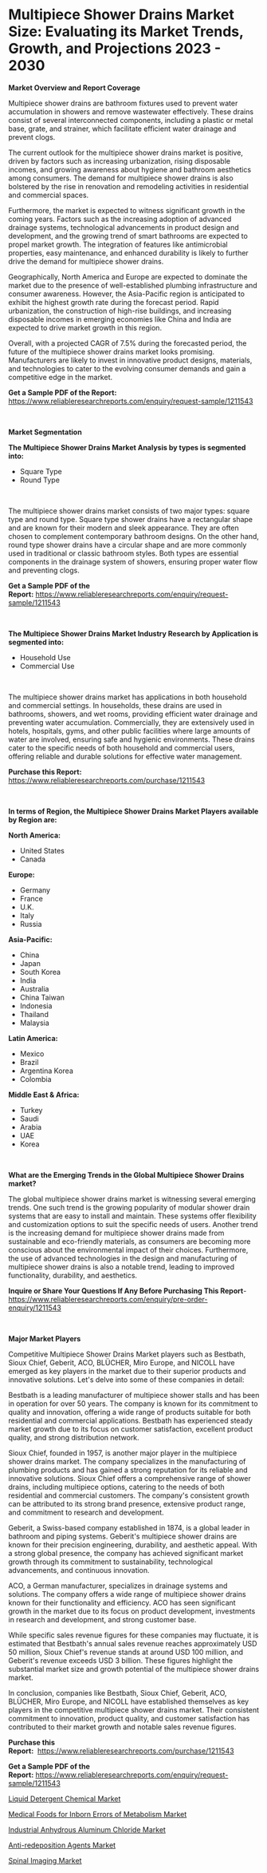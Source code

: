 <p><h1>Multipiece Shower Drains Market Size: Evaluating its Market Trends, Growth, and Projections 2023 - 2030</h1></p><p><strong>Market Overview and Report Coverage</strong></p>
<p><p>Multipiece shower drains are bathroom fixtures used to prevent water accumulation in showers and remove wastewater effectively. These drains consist of several interconnected components, including a plastic or metal base, grate, and strainer, which facilitate efficient water drainage and prevent clogs.</p><p>The current outlook for the multipiece shower drains market is positive, driven by factors such as increasing urbanization, rising disposable incomes, and growing awareness about hygiene and bathroom aesthetics among consumers. The demand for multipiece shower drains is also bolstered by the rise in renovation and remodeling activities in residential and commercial spaces.</p><p>Furthermore, the market is expected to witness significant growth in the coming years. Factors such as the increasing adoption of advanced drainage systems, technological advancements in product design and development, and the growing trend of smart bathrooms are expected to propel market growth. The integration of features like antimicrobial properties, easy maintenance, and enhanced durability is likely to further drive the demand for multipiece shower drains.</p><p>Geographically, North America and Europe are expected to dominate the market due to the presence of well-established plumbing infrastructure and consumer awareness. However, the Asia-Pacific region is anticipated to exhibit the highest growth rate during the forecast period. Rapid urbanization, the construction of high-rise buildings, and increasing disposable incomes in emerging economies like China and India are expected to drive market growth in this region.</p><p>Overall, with a projected CAGR of 7.5% during the forecasted period, the future of the multipiece shower drains market looks promising. Manufacturers are likely to invest in innovative product designs, materials, and technologies to cater to the evolving consumer demands and gain a competitive edge in the market.</p></p>
<p><strong>Get a Sample PDF of the Report:</strong> <a href="https://www.reliableresearchreports.com/enquiry/request-sample/1211543">https://www.reliableresearchreports.com/enquiry/request-sample/1211543</a></p>
<p>&nbsp;</p>
<p><strong>Market Segmentation</strong></p>
<p><strong>The Multipiece Shower Drains Market Analysis by types is segmented into:</strong></p>
<p><ul><li>Square Type</li><li>Round Type</li></ul></p>
<p>&nbsp;</p>
<p><p>The multipiece shower drains market consists of two major types: square type and round type. Square type shower drains have a rectangular shape and are known for their modern and sleek appearance. They are often chosen to complement contemporary bathroom designs. On the other hand, round type shower drains have a circular shape and are more commonly used in traditional or classic bathroom styles. Both types are essential components in the drainage system of showers, ensuring proper water flow and preventing clogs.</p></p>
<p><strong>Get a Sample PDF of the Report:</strong>&nbsp;<a href="https://www.reliableresearchreports.com/enquiry/request-sample/1211543">https://www.reliableresearchreports.com/enquiry/request-sample/1211543</a></p>
<p>&nbsp;</p>
<p><strong>The Multipiece Shower Drains Market Industry Research by Application is segmented into:</strong></p>
<p><ul><li>Household Use</li><li>Commercial Use</li></ul></p>
<p>&nbsp;</p>
<p><p>The multipiece shower drains market has applications in both household and commercial settings. In households, these drains are used in bathrooms, showers, and wet rooms, providing efficient water drainage and preventing water accumulation. Commercially, they are extensively used in hotels, hospitals, gyms, and other public facilities where large amounts of water are involved, ensuring safe and hygienic environments. These drains cater to the specific needs of both household and commercial users, offering reliable and durable solutions for effective water management.</p></p>
<p><strong>Purchase this Report:</strong>&nbsp; <a href="https://www.reliableresearchreports.com/purchase/1211543">https://www.reliableresearchreports.com/purchase/1211543</a></p>
<p>&nbsp;</p>
<p><strong>In terms of Region, the Multipiece Shower Drains Market Players available by Region are:</strong></p>
<p>
    <p> <strong> North America: </strong>
        <ul>
            <li>United States</li>
            <li>Canada</li>
        </ul>
        </p> 
    <p> <strong> Europe: </strong>
        <ul>
            <li>Germany</li>
            <li>France</li>
            <li>U.K.</li>
            <li>Italy</li>
            <li>Russia</li>
        </ul>
        </p> 
    <p> <strong> Asia-Pacific: </strong>
        <ul>
            <li>China</li>
            <li>Japan</li>
            <li>South Korea</li>
            <li>India</li>
            <li>Australia</li>
            <li>China Taiwan</li>
            <li>Indonesia</li>
            <li>Thailand</li>
            <li>Malaysia</li>
        </ul>
        </p> 
    <p> <strong> Latin America: </strong>
        <ul>
            <li>Mexico</li>
            <li>Brazil</li>
            <li>Argentina Korea</li>
            <li>Colombia</li>
        </ul>
        </p> 
    <p> <strong> Middle East & Africa: </strong>
        <ul>
            <li>Turkey</li>
            <li>Saudi</li>
            <li>Arabia</li>
            <li>UAE</li>
            <li>Korea</li>
        </ul>
    </p>
    </p>
<p>&nbsp;</p>
<p><strong>What are the Emerging Trends in the Global Multipiece Shower Drains market?</strong></p>
<p><p>The global multipiece shower drains market is witnessing several emerging trends. One such trend is the growing popularity of modular shower drain systems that are easy to install and maintain. These systems offer flexibility and customization options to suit the specific needs of users. Another trend is the increasing demand for multipiece shower drains made from sustainable and eco-friendly materials, as consumers are becoming more conscious about the environmental impact of their choices. Furthermore, the use of advanced technologies in the design and manufacturing of multipiece shower drains is also a notable trend, leading to improved functionality, durability, and aesthetics.</p></p>
<p><strong>Inquire or Share Your Questions If Any Before Purchasing This Report</strong>- <a href="https://www.reliableresearchreports.com/enquiry/pre-order-enquiry/1211543">https://www.reliableresearchreports.com/enquiry/pre-order-enquiry/1211543</a></p>
<p>&nbsp;</p>
<p><strong>Major Market Players</strong></p>
<p><p>Competitive Multipiece Shower Drains Market players such as Bestbath, Sioux Chief, Geberit, ACO, BLÜCHER, Miro Europe, and NICOLL have emerged as key players in the market due to their superior products and innovative solutions. Let's delve into some of these companies in detail:</p><p>Bestbath is a leading manufacturer of multipiece shower stalls and has been in operation for over 50 years. The company is known for its commitment to quality and innovation, offering a wide range of products suitable for both residential and commercial applications. Bestbath has experienced steady market growth due to its focus on customer satisfaction, excellent product quality, and strong distribution network.</p><p>Sioux Chief, founded in 1957, is another major player in the multipiece shower drains market. The company specializes in the manufacturing of plumbing products and has gained a strong reputation for its reliable and innovative solutions. Sioux Chief offers a comprehensive range of shower drains, including multipiece options, catering to the needs of both residential and commercial customers. The company's consistent growth can be attributed to its strong brand presence, extensive product range, and commitment to research and development.</p><p>Geberit, a Swiss-based company established in 1874, is a global leader in bathroom and piping systems. Geberit's multipiece shower drains are known for their precision engineering, durability, and aesthetic appeal. With a strong global presence, the company has achieved significant market growth through its commitment to sustainability, technological advancements, and continuous innovation.</p><p>ACO, a German manufacturer, specializes in drainage systems and solutions. The company offers a wide range of multipiece shower drains known for their functionality and efficiency. ACO has seen significant growth in the market due to its focus on product development, investments in research and development, and strong customer base.</p><p>While specific sales revenue figures for these companies may fluctuate, it is estimated that Bestbath's annual sales revenue reaches approximately USD 50 million, Sioux Chief's revenue stands at around USD 100 million, and Geberit's revenue exceeds USD 3 billion. These figures highlight the substantial market size and growth potential of the multipiece shower drains market.</p><p>In conclusion, companies like Bestbath, Sioux Chief, Geberit, ACO, BLÜCHER, Miro Europe, and NICOLL have established themselves as key players in the competitive multipiece shower drains market. Their consistent commitment to innovation, product quality, and customer satisfaction has contributed to their market growth and notable sales revenue figures.</p></p>
<p><strong>Purchase this Report:</strong>&nbsp;&nbsp;<a href="https://www.reliableresearchreports.com/purchase/1211543">https://www.reliableresearchreports.com/purchase/1211543</a></p>
<p></p>
<p><strong>Get a Sample PDF of the Report:</strong>&nbsp;<a href="https://www.reliableresearchreports.com/enquiry/request-sample/1211543">https://www.reliableresearchreports.com/enquiry/request-sample/1211543</a></p>
<p><p><a href="https://www.linkedin.com/pulse/liquid-detergent-chemical-market-research-report/">Liquid Detergent Chemical Market</a></p><p><a href="https://medium.com/@krithi.reportprime/medical-foods-for-inborn-errors-of-metabolism-market-the-key-to-successful-business-strategy-4c638d681ce1">Medical Foods for Inborn Errors of Metabolism Market</a></p><p><a href="https://www.linkedin.com/pulse/decoding-industrial-anhydrous-aluminum-chloride/">Industrial Anhydrous Aluminum Chloride Market</a></p><p><a href="https://www.linkedin.com/pulse/anti-redeposition-agents-market-share-amp-new-trends-analysis/">Anti-redeposition Agents Market</a></p><p><a href="https://medium.com/@sheetal.reportprime/spinal-imaging-market-the-key-to-successful-business-strategy-forecast-till-2030-cd3dff08cfd8">Spinal Imaging Market</a></p></p>